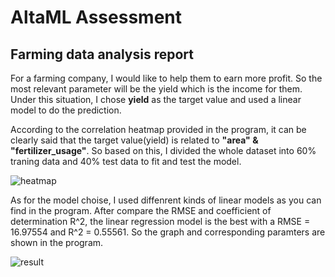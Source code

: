 # AltaML Assessment
## Farming data analysis report

For a farming company, I would like to help them to earn more profit. So the most relevant parameter will be the yield which is the income for them. Under this situation, I chose **yield** as the target value and used a linear model to do the prediction.

According to the correlation heatmap provided in the program, it can be clearly said that the target value(yield) is related to **"area" & "fertilizer_usage"**. So based on this, I divided the whole dataset into 60% traning data and 40% test data to fit and test the model.

![heatmap](https://user-images.githubusercontent.com/22019482/52683605-8fc3f380-2f00-11e9-879d-777c95dd9be1.png)

As for the model choise, I used diffenrent kinds of linear models as you can find in the program. After compare the RMSE and coefficient of determination R^2, the linear regression model is the best with a RMSE = 16.97554 and R^2 = 0.55561. So the graph and corresponding paramters are shown in the program.

![result](https://user-images.githubusercontent.com/22019482/52683608-90f52080-2f00-11e9-8074-5307f2d58e51.png)
